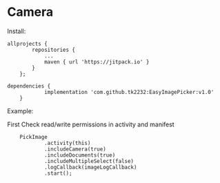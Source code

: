 # Camera


Install:

```
allprojects {
		repositories {
			...
			maven { url 'https://jitpack.io' }
		}
	};
```

```
dependencies {
	        implementation 'com.github.tk2232:EasyImagePicker:v1.0'
	}
```

Example:

First Check read/write permissions in activity and manifest

        PickImage
                .activity(this)
                .includeCamera(true)
                .includeDocuments(true)
                .includeMultipleSelect(false)
                .logCallback(imageLogCallback)
                .start();


